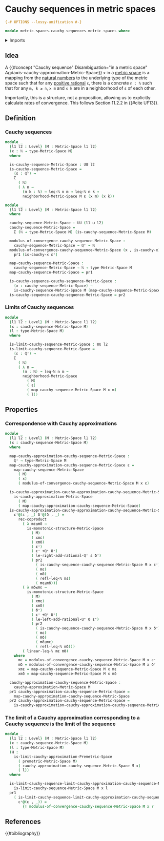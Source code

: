 # Cauchy sequences in metric spaces

```agda
{-# OPTIONS --lossy-unification #-}

module metric-spaces.cauchy-sequences-metric-spaces where
```

<details><summary>Imports</summary>

```agda
open import elementary-number-theory.positive-rational-numbers
open import elementary-number-theory.natural-numbers
open import elementary-number-theory.inequality-natural-numbers

open import foundation.coproduct-types
open import foundation.dependent-pair-types
open import foundation.universe-levels
open import foundation.propositions

open import metric-spaces.cauchy-approximations-metric-spaces
open import metric-spaces.limits-of-cauchy-approximations-in-premetric-spaces
open import metric-spaces.metric-spaces
```

</details>

## Idea

A
{{#concept "Cauchy sequence" Disambiguation="in a metric space" Agda=is-cauchy-approximation-Metric-Space}}
`x` in a [metric space](metric-spaces.metric-spaces.md) is a mapping from the
[natural numbers](elementary-number-theory.natural-numbers.md) to the
underlying type of the metric space such that for any
[positive rational](elementary-number-theory.positive-rational-numbers.md) `ε`,
there is a concrete `n : ℕ` such that for any `m, k ≥ n`, `x m` and `x k` are
in a neighborhood of `ε` of each other.

Importantly, this is a structure, not a proposition, allowing us to explicitly
calculate rates of convergence.  This follows Section 11.2.2 in {{#cite UF13}}.

## Definition

### Cauchy sequences

```agda
module _
  {l1 l2 : Level} (M : Metric-Space l1 l2)
  (x : ℕ → type-Metric-Space M)
  where

  is-cauchy-sequence-Metric-Space : UU l2
  is-cauchy-sequence-Metric-Space =
    (ε : ℚ⁺) →
    Σ
      ( ℕ)
      ( λ n →
        (m k : ℕ) → leq-ℕ n m → leq-ℕ n k →
        neighborhood-Metric-Space M ε (x m) (x k))

module _
  {l1 l2 : Level} (M : Metric-Space l1 l2)
  where

  cauchy-sequence-Metric-Space : UU (l1 ⊔ l2)
  cauchy-sequence-Metric-Space =
    Σ (ℕ → type-Metric-Space M) (is-cauchy-sequence-Metric-Space M)

  modulus-of-convergence-cauchy-sequence-Metric-Space :
    cauchy-sequence-Metric-Space → ℚ⁺ → ℕ
  modulus-of-convergence-cauchy-sequence-Metric-Space (x , is-cauchy-x) ε⁺ =
    pr1 (is-cauchy-x ε⁺)

  map-cauchy-sequence-Metric-Space :
    cauchy-sequence-Metric-Space → ℕ → type-Metric-Space M
  map-cauchy-sequence-Metric-Space = pr1

  is-cauchy-sequence-cauchy-sequence-Metric-Space :
    (x : cauchy-sequence-Metric-Space) →
    is-cauchy-sequence-Metric-Space M (map-cauchy-sequence-Metric-Space x)
  is-cauchy-sequence-cauchy-sequence-Metric-Space = pr2
```

### Limits of Cauchy sequences

```agda
module _
  {l1 l2 : Level} (M : Metric-Space l1 l2)
  (x : cauchy-sequence-Metric-Space M)
  (l : type-Metric-Space M)
  where

  is-limit-cauchy-sequence-Metric-Space : UU l2
  is-limit-cauchy-sequence-Metric-Space =
    (ε : ℚ⁺) →
    Σ
      ( ℕ)
      ( λ n →
        (m : ℕ) → leq-ℕ n m →
        neighborhood-Metric-Space
          ( M)
          ( ε)
          ( map-cauchy-sequence-Metric-Space M x m)
          ( l))
```

## Properties

### Correspondence with Cauchy approximations

```agda
module _
  {l1 l2 : Level} (M : Metric-Space l1 l2)
  (x : cauchy-sequence-Metric-Space M)
  where

  map-cauchy-approximation-cauchy-sequence-Metric-Space :
    ℚ⁺ → type-Metric-Space M
  map-cauchy-approximation-cauchy-sequence-Metric-Space ε =
    map-cauchy-sequence-Metric-Space
      ( M)
      ( x)
      ( modulus-of-convergence-cauchy-sequence-Metric-Space M x ε)

  is-cauchy-approximation-cauchy-approximation-cauchy-sequence-Metric-Space :
    is-cauchy-approximation-Metric-Space
      ( M)
      ( map-cauchy-approximation-cauchy-sequence-Metric-Space)
  is-cauchy-approximation-cauchy-approximation-cauchy-sequence-Metric-Space
    ε⁺@(ε , _) δ⁺@(δ , _) =
      rec-coproduct
        ( λ mε≤mδ →
          is-monotonic-structure-Metric-Space
            ( M)
            ( xmε)
            ( xmδ)
            ( ε⁺)
            ( ε⁺ +ℚ⁺ δ⁺)
            ( le-right-add-rational-ℚ⁺ ε δ⁺)
            ( pr2
              ( is-cauchy-sequence-cauchy-sequence-Metric-Space M x ε⁺)
              ( mε)
              ( mδ)
              ( refl-leq-ℕ mε)
              ( mε≤mδ)))
        ( λ mδ≤mε →
          is-monotonic-structure-Metric-Space
            ( M)
            ( xmε)
            ( xmδ)
            ( δ⁺)
            ( ε⁺ +ℚ⁺ δ⁺)
            ( le-left-add-rational-ℚ⁺ δ ε⁺)
            ( pr2
              ( is-cauchy-sequence-cauchy-sequence-Metric-Space M x δ⁺)
              ( mε)
              ( mδ)
              ( mδ≤mε)
              ( refl-leq-ℕ mδ)))
        ( linear-leq-ℕ mε mδ)
    where
      mε = modulus-of-convergence-cauchy-sequence-Metric-Space M x ε⁺
      mδ = modulus-of-convergence-cauchy-sequence-Metric-Space M x δ⁺
      xmε = map-cauchy-sequence-Metric-Space M x mε
      xmδ = map-cauchy-sequence-Metric-Space M x mδ

  cauchy-approximation-cauchy-sequence-Metric-Space :
    cauchy-approximation-Metric-Space M
  pr1 cauchy-approximation-cauchy-sequence-Metric-Space =
    map-cauchy-approximation-cauchy-sequence-Metric-Space
  pr2 cauchy-approximation-cauchy-sequence-Metric-Space =
    is-cauchy-approximation-cauchy-approximation-cauchy-sequence-Metric-Space
```

### The limit of a Cauchy approximation corresponding to a Cauchy sequence is the limit of the sequence

```agda
module _
  {l1 l2 : Level} (M : Metric-Space l1 l2)
  (x : cauchy-sequence-Metric-Space M)
  (l : type-Metric-Space M)
  (H :
    is-limit-cauchy-approximation-Premetric-Space
      ( premetric-Metric-Space M)
      ( cauchy-approximation-cauchy-sequence-Metric-Space M x)
      ( l))
  where

  is-limit-cauchy-sequence-limit-cauchy-approximation-cauchy-sequence-Metric-Space :
    is-limit-cauchy-sequence-Metric-Space M x l
  pr1
    ( is-limit-cauchy-sequence-limit-cauchy-approximation-cauchy-sequence-Metric-Space
      ε⁺@(ε , _)) =
        {! modulus-of-convergence-cauchy-sequence-Metric-Space M x ?  !}
```

## References

{­{#bibliography}}
